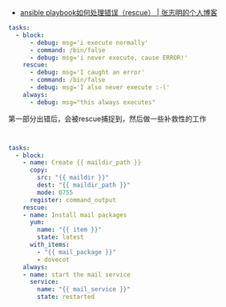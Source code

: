 
* [ansible playbook如何处理错误（rescue） | 张志明的个人博客 ](http://www.503error.com/2017/ansible-playbook%E5%A6%82%E4%BD%95%E5%A4%84%E7%90%86%E9%94%99%E8%AF%AF%EF%BC%88rescue%EF%BC%89/1198.html)



```yml
tasks:
  - block:
      - debug: msg='i execute normally'
      - command: /bin/false
      - debug: msg='i never execute, cause ERROR!'
    rescue:
      - debug: msg='I caught an error'
      - command: /bin/false
      - debug: msg='I also never execute :-('
    always:
      - debug: msg="this always executes"
```

第一部分出错后，会被rescue捕捉到，然后做一些补救性的工作

```yml


tasks:
  - block:
    - name: Create {{ maildir_path }}
      copy:
        src: "{{ maildir }}"
        dest: "{{ maildir_path }}"
        mode: 0755
      register: command_output
    rescue:
    - name: Install mail packages
      yum:
        name: "{{ item }}"
        state: latest
      with_items:
        - "{{ mail_package }}"
        - dovecot
    always:
    - name: start the mail service 
      service:
        name: "{{ mail_service }}"
        state: restarted
```